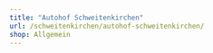 ```yaml
---
title: "Autohof Schweitenkirchen"
url: /schweitenkirchen/autohof-schweitenkirchen/
shop: Allgemein
---
```

